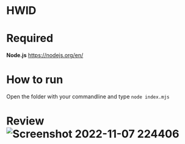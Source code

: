 # HWID

# Required
**Node.js**
https://nodejs.org/en/

# How to run
Open the folder with your commandline and type `node index.mjs`

# Review![Screenshot 2022-11-07 224406](https://user-images.githubusercontent.com/77588421/200422458-d9a96a60-151b-4ffe-bf30-6d291ec8c49a.png)
